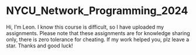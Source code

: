 # NYCU_Network_Programming_2024
Hi, I’m Leon. I know this course is difficult, so I have uploaded my assignments. 
Please note that these assignments are for knowledge sharing only, there is zero tolerance for cheating. 
If my work helped you, plz leave a star. Thanks and good luck!
